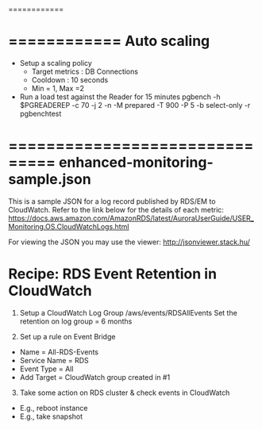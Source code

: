============


============
Auto scaling
============
* Setup a scaling policy
    - Target metrics : DB Connections
    - Cooldown : 10 seconds
    - Min = 1, Max =2
* Run a load test against the Reader for 15 minutes
pgbench -h $PGREADEREP  -c 70 -j 2 -n   -M prepared   -T 900 -P 5 -b select-only -r  pgbenchtest


===============================
enhanced-monitoring-sample.json
===============================
This is a sample JSON for a log record published by RDS/EM to CloudWatch. Refer to the link below for the details of each metric:
https://docs.aws.amazon.com/AmazonRDS/latest/AuroraUserGuide/USER_Monitoring.OS.CloudWatchLogs.html

For viewing the JSON you may use the viewer: http://jsonviewer.stack.hu/


Recipe: RDS Event Retention in CloudWatch
=========================================
1. Setup a CloudWatch Log Group
/aws/events/RDSAllEvents
Set the retention on log group = 6 months

2. Set up a rule on Event Bridge
* Name = All-RDS-Events
* Service Name = RDS
* Event Type = All 
* Add Target = CloudWatch group created in #1

3. Take some action on RDS cluster & check events in CloudWatch
* E.g., reboot instance
* E.g., take snapshot



